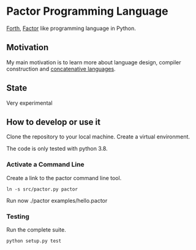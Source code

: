 # Pactor Programming Language

[Forth](https://en.wikipedia.org/wiki/Forth_(programming_language)), [Factor](https://factorcode.org/) like programming language in Python.

## Motivation

My main motivation is to learn more about language design, compiler construction and [concatenative languages](https://concatenative.org/wiki/view/Concatenative%20language).

## State

Very experimental

## How to develop or use it

Clone the repository to your local machine. Create a virtual environment.

The code is only tested with python 3.8.


### Activate a Command Line

Create a link to the pactor command line tool.

```
ln -s src/pactor.py pactor
```

Run now ./pactor examples/hello.pactor


### Testing

Run the complete suite. 

```
python setup.py test
```

